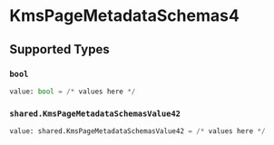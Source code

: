 # KmsPageMetadataSchemas4


## Supported Types

### `bool`

```python
value: bool = /* values here */
```

### `shared.KmsPageMetadataSchemasValue42`

```python
value: shared.KmsPageMetadataSchemasValue42 = /* values here */
```

